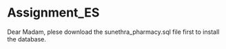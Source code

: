 # Assignment_ES
Dear Madam, 
plese download the sunethra_pharmacy.sql file first to install the database.
